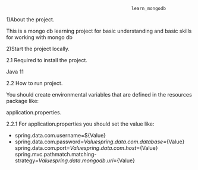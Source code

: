                                                    learn_mongodb
                                                             
1)About the project.

This is a mongo db learning project for basic understanding and basic skills for working with mongo db

2)Start the project locally.

2.1 Required to install the project.

Java 11

2.2 How to run project.

You should create environmental variables that are defined in the resources package like:

application.properties.

2.2.1 For application.properties you should set the value like:

* spring.data.com.username=${Value}
* spring.data.com.password=${Value}
spring.data.com.database=${Value}
spring.data.com.port=${Value}
spring.data.com.host=${Value}
spring.mvc.pathmatch.matching-strategy=${Value}
spring.data.mongodb.uri=${Value}

